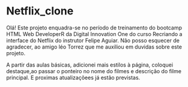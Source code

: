 # Netflix_clone

Olá!
Este projeto enquadra-se no período de treinamento do bootcamp HTML Web DeveloperR da Digital Innovation One do curso Recriando a interface do Netflix do instrutor Felipe Aguiar.
Não posso esquecer de agradecer, ao amigo léo Torrez que me auxiliou em duvidas sobre este projeto.

A partir das aulas básicas, adicionei mais estilos à página, coloquei destaque,ao passar o ponteiro no nome do filmes e descrição do filme principal. E proximas atualizaçõees já estão previstas.
